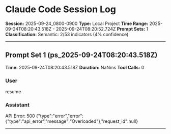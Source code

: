 # Claude Code Session Log

**Session:** 2025-09-24_0800-0900
**Type:** Local Project
**Time Range:** 2025-09-24T08:20:43.518Z - 2025-09-24T08:20:52.724Z
**Prompt Sets:** 1
**Classification:** Semantic: 2/53 indicators (4% confidence)

---

## Prompt Set 1 (ps_2025-09-24T08:20:43.518Z)

**Time:** 2025-09-24T08:20:43.518Z
**Duration:** NaNms
**Tool Calls:** 0

### User

resume

### Assistant

API Error: 500 {"type":"error","error":{"type":"api_error","message":"Overloaded"},"request_id":null}

---


